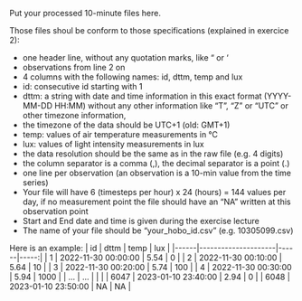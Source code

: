 Put your processed 10-minute files here.

Those files shoul be conform to those specifications (explained in exercice 2):
-	one header line, without any quotation marks, like “ or ‘
-	observations from line 2 on
-	4 columns with the following names: id, dttm, temp and lux
-	id: consecutive id starting with 1
-	dttm: a string with date and time information in this exact format (YYYY-MM-DD HH:MM) without any other information like “T”, “Z” or “UTC” or other timezone information, 
- the timezone of the data should be UTC+1 (old: GMT+1)
-	temp: values of air temperature measurements in °C
-	lux: values of light intensity measurements in lux
-	the data resolution should be the same as in the raw file (e.g. 4 digits)
-	the column separator is a comma (,), the decimal separator is a point (.)
-	one line per observation (an observation is a 10-min value from the time series)
-	Your file will have 6 (timesteps per hour) x 24 (hours) = 144 values per day, if no measurement point the file should have an “NA” written at this observation point
-	Start and End date and time is given during the exercise lecture
-	The name of your file should be “your_hobo_id.csv” (e.g. 10305099.csv)


Here is an example:
| id   | dttm                | temp |  lux |
|------|---------------------|------|-----:|
| 1    | 2022-11-30 00:00:00 | 5.54 |    0 |
| 2    | 2022-11-30 00:10:00 | 5.64 |   10 |
| 3    | 2022-11-30 00:20:00 | 5.74 |  100 |
| 4    | 2022-11-30 00:30:00 | 5.94 | 1000 |
| ...  | ...                 |      |      |
| 6047 | 2023-01-10 23:40:00 | 2.94 |    0 |
| 6048 | 2023-01-10 23:50:00 | NA   |   NA |
